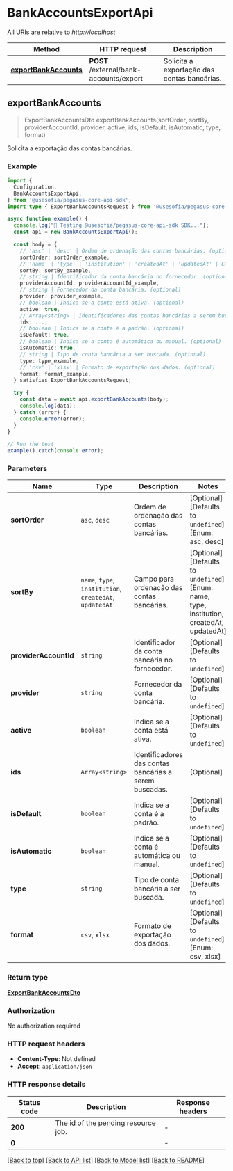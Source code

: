 # BankAccountsExportApi

All URIs are relative to *http://localhost*

| Method | HTTP request | Description |
|------------- | ------------- | -------------|
| [**exportBankAccounts**](BankAccountsExportApi.md#exportbankaccounts) | **POST** /external/bank-accounts/export | Solicita a exportação das contas bancárias. |



## exportBankAccounts

> ExportBankAccountsDto exportBankAccounts(sortOrder, sortBy, providerAccountId, provider, active, ids, isDefault, isAutomatic, type, format)

Solicita a exportação das contas bancárias.

### Example

```ts
import {
  Configuration,
  BankAccountsExportApi,
} from '@usesofia/pegasus-core-api-sdk';
import type { ExportBankAccountsRequest } from '@usesofia/pegasus-core-api-sdk';

async function example() {
  console.log("🚀 Testing @usesofia/pegasus-core-api-sdk SDK...");
  const api = new BankAccountsExportApi();

  const body = {
    // 'asc' | 'desc' | Ordem de ordenação das contas bancárias. (optional)
    sortOrder: sortOrder_example,
    // 'name' | 'type' | 'institution' | 'createdAt' | 'updatedAt' | Campo para ordenação das contas bancárias. (optional)
    sortBy: sortBy_example,
    // string | Identificador da conta bancária no fornecedor. (optional)
    providerAccountId: providerAccountId_example,
    // string | Fornecedor da conta bancária. (optional)
    provider: provider_example,
    // boolean | Indica se a conta está ativa. (optional)
    active: true,
    // Array<string> | Identificadores das contas bancárias a serem buscadas. (optional)
    ids: ...,
    // boolean | Indica se a conta é a padrão. (optional)
    isDefault: true,
    // boolean | Indica se a conta é automática ou manual. (optional)
    isAutomatic: true,
    // string | Tipo de conta bancária a ser buscada. (optional)
    type: type_example,
    // 'csv' | 'xlsx' | Formato de exportação dos dados. (optional)
    format: format_example,
  } satisfies ExportBankAccountsRequest;

  try {
    const data = await api.exportBankAccounts(body);
    console.log(data);
  } catch (error) {
    console.error(error);
  }
}

// Run the test
example().catch(console.error);
```

### Parameters


| Name | Type | Description  | Notes |
|------------- | ------------- | ------------- | -------------|
| **sortOrder** | `asc`, `desc` | Ordem de ordenação das contas bancárias. | [Optional] [Defaults to `undefined`] [Enum: asc, desc] |
| **sortBy** | `name`, `type`, `institution`, `createdAt`, `updatedAt` | Campo para ordenação das contas bancárias. | [Optional] [Defaults to `undefined`] [Enum: name, type, institution, createdAt, updatedAt] |
| **providerAccountId** | `string` | Identificador da conta bancária no fornecedor. | [Optional] [Defaults to `undefined`] |
| **provider** | `string` | Fornecedor da conta bancária. | [Optional] [Defaults to `undefined`] |
| **active** | `boolean` | Indica se a conta está ativa. | [Optional] [Defaults to `undefined`] |
| **ids** | `Array<string>` | Identificadores das contas bancárias a serem buscadas. | [Optional] |
| **isDefault** | `boolean` | Indica se a conta é a padrão. | [Optional] [Defaults to `undefined`] |
| **isAutomatic** | `boolean` | Indica se a conta é automática ou manual. | [Optional] [Defaults to `undefined`] |
| **type** | `string` | Tipo de conta bancária a ser buscada. | [Optional] [Defaults to `undefined`] |
| **format** | `csv`, `xlsx` | Formato de exportação dos dados. | [Optional] [Defaults to `undefined`] [Enum: csv, xlsx] |

### Return type

[**ExportBankAccountsDto**](ExportBankAccountsDto.md)

### Authorization

No authorization required

### HTTP request headers

- **Content-Type**: Not defined
- **Accept**: `application/json`


### HTTP response details
| Status code | Description | Response headers |
|-------------|-------------|------------------|
| **200** | The id of the pending resource job. |  -  |
| **0** |  |  -  |

[[Back to top]](#) [[Back to API list]](../README.md#api-endpoints) [[Back to Model list]](../README.md#models) [[Back to README]](../README.md)

